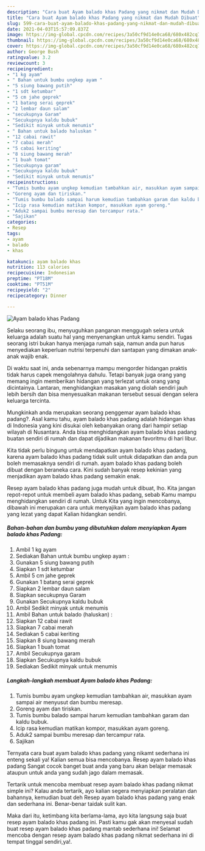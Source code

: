 ```yaml
---
description: "Cara buat Ayam balado khas Padang yang nikmat dan Mudah Dibuat"
title: "Cara buat Ayam balado khas Padang yang nikmat dan Mudah Dibuat"
slug: 599-cara-buat-ayam-balado-khas-padang-yang-nikmat-dan-mudah-dibuat
date: 2021-04-03T15:57:09.837Z
image: https://img-global.cpcdn.com/recipes/3a50cf9d14e0ca68/680x482cq70/ayam-balado-khas-padang-foto-resep-utama.jpg
thumbnail: https://img-global.cpcdn.com/recipes/3a50cf9d14e0ca68/680x482cq70/ayam-balado-khas-padang-foto-resep-utama.jpg
cover: https://img-global.cpcdn.com/recipes/3a50cf9d14e0ca68/680x482cq70/ayam-balado-khas-padang-foto-resep-utama.jpg
author: George Bush
ratingvalue: 3.2
reviewcount: 3
recipeingredient:
- "1 kg ayam"
- " Bahan untuk bumbu ungkep ayam "
- "5 siung bawang putih"
- "1 sdt ketumbar"
- "5 cm jahe geprek"
- "1 batang serai geprek"
- "2 lembar daun salam"
- "secukupnya Garam"
- "Secukupnya kaldu bubuk"
- "Sedikit minyak untuk menumis"
- " Bahan untuk balado haluskan "
- "12 cabai rawit"
- "7 cabai merah"
- "5 cabai keriting"
- "8 siung bawang merah"
- "1 buah tomat"
- "Secukupnya garam"
- "Secukupnya kaldu bubuk"
- "Sedikit minyak untuk menumis"
recipeinstructions:
- "Tumis bumbu ayam ungkep kemudian tambahkan air, masukkan ayam sampai air menyusut dan bumbu meresap."
- "Goreng ayam dan tiriskan."
- "Tumis bumbu balado sampai harum kemudian tambahkan garam dan kaldu bubuk."
- "Icip rasa kemudian matikan kompor, masukkan ayam goreng."
- "Aduk2 sampai bumbu meresap dan tercampur rata."
- "Sajikan"
categories:
- Resep
tags:
- ayam
- balado
- khas

katakunci: ayam balado khas 
nutrition: 113 calories
recipecuisine: Indonesian
preptime: "PT18M"
cooktime: "PT51M"
recipeyield: "2"
recipecategory: Dinner

---
```



![Ayam balado khas Padang](https://img-global.cpcdn.com/recipes/3a50cf9d14e0ca68/680x482cq70/ayam-balado-khas-padang-foto-resep-utama.jpg)

Selaku seorang ibu, menyuguhkan panganan menggugah selera untuk keluarga adalah suatu hal yang menyenangkan untuk kamu sendiri. Tugas seorang istri bukan hanya menjaga rumah saja, namun anda pun harus menyediakan keperluan nutrisi terpenuhi dan santapan yang dimakan anak-anak wajib enak.

Di waktu  saat ini, anda sebenarnya mampu mengorder hidangan praktis tidak harus capek mengolahnya dahulu. Tetapi banyak juga orang yang memang ingin memberikan hidangan yang terlezat untuk orang yang dicintainya. Lantaran, menghidangkan masakan yang diolah sendiri jauh lebih bersih dan bisa menyesuaikan makanan tersebut sesuai dengan selera keluarga tercinta. 



Mungkinkah anda merupakan seorang penggemar ayam balado khas padang?. Asal kamu tahu, ayam balado khas padang adalah hidangan khas di Indonesia yang kini disukai oleh kebanyakan orang dari hampir setiap wilayah di Nusantara. Anda bisa menghidangkan ayam balado khas padang buatan sendiri di rumah dan dapat dijadikan makanan favoritmu di hari libur.

Kita tidak perlu bingung untuk mendapatkan ayam balado khas padang, karena ayam balado khas padang tidak sulit untuk didapatkan dan anda pun boleh memasaknya sendiri di rumah. ayam balado khas padang boleh dibuat dengan beraneka cara. Kini sudah banyak resep kekinian yang menjadikan ayam balado khas padang semakin enak.

Resep ayam balado khas padang juga mudah untuk dibuat, lho. Kita jangan repot-repot untuk membeli ayam balado khas padang, sebab Kamu mampu menghidangkan sendiri di rumah. Untuk Kita yang ingin mencobanya, dibawah ini merupakan cara untuk menyajikan ayam balado khas padang yang lezat yang dapat Kalian hidangkan sendiri.

<!--inarticleads1-->

##### Bahan-bahan dan bumbu yang dibutuhkan dalam menyiapkan Ayam balado khas Padang:

1. Ambil 1 kg ayam
1. Sediakan  Bahan untuk bumbu ungkep ayam :
1. Gunakan 5 siung bawang putih
1. Siapkan 1 sdt ketumbar
1. Ambil 5 cm jahe geprek
1. Gunakan 1 batang serai geprek
1. Siapkan 2 lembar daun salam
1. Siapkan secukupnya Garam
1. Gunakan Secukupnya kaldu bubuk
1. Ambil Sedikit minyak untuk menumis
1. Ambil  Bahan untuk balado (haluskan) :
1. Siapkan 12 cabai rawit
1. Siapkan 7 cabai merah
1. Sediakan 5 cabai keriting
1. Siapkan 8 siung bawang merah
1. Siapkan 1 buah tomat
1. Ambil Secukupnya garam
1. Siapkan Secukupnya kaldu bubuk
1. Sediakan Sedikit minyak untuk menumis




<!--inarticleads2-->

##### Langkah-langkah membuat Ayam balado khas Padang:

1. Tumis bumbu ayam ungkep kemudian tambahkan air, masukkan ayam sampai air menyusut dan bumbu meresap.
1. Goreng ayam dan tiriskan.
1. Tumis bumbu balado sampai harum kemudian tambahkan garam dan kaldu bubuk.
1. Icip rasa kemudian matikan kompor, masukkan ayam goreng.
1. Aduk2 sampai bumbu meresap dan tercampur rata.
1. Sajikan




Ternyata cara buat ayam balado khas padang yang nikamt sederhana ini enteng sekali ya! Kalian semua bisa mencobanya. Resep ayam balado khas padang Sangat cocok banget buat anda yang baru akan belajar memasak ataupun untuk anda yang sudah jago dalam memasak.

Tertarik untuk mencoba membuat resep ayam balado khas padang nikmat simple ini? Kalau anda tertarik, ayo kalian segera menyiapkan peralatan dan bahannya, kemudian buat deh Resep ayam balado khas padang yang enak dan sederhana ini. Benar-benar taidak sulit kan. 

Maka dari itu, ketimbang kita berlama-lama, ayo kita langsung saja buat resep ayam balado khas padang ini. Pasti kamu gak akan menyesal sudah buat resep ayam balado khas padang mantab sederhana ini! Selamat mencoba dengan resep ayam balado khas padang nikmat sederhana ini di tempat tinggal sendiri,ya!.

